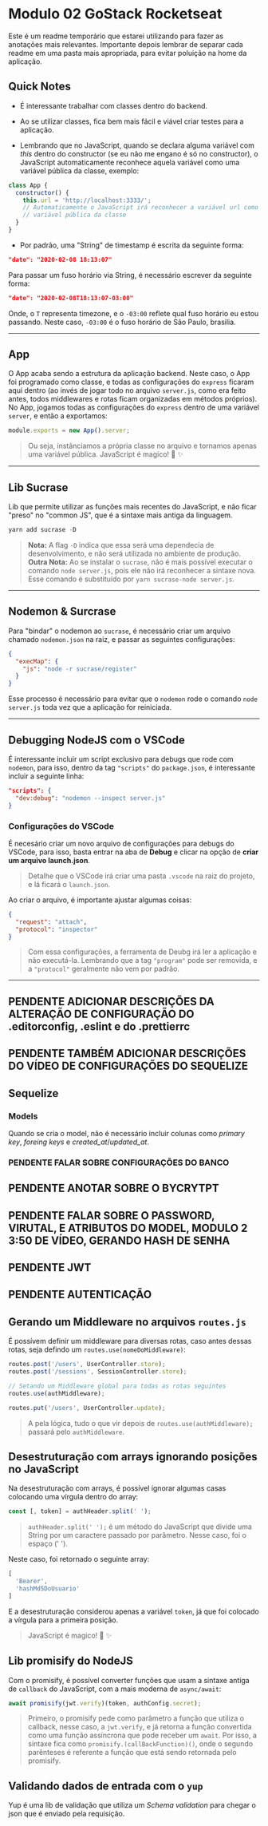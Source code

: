 # Modulo 02 GoStack Rocketseat

Este é um readme temporário que estarei utilizando para fazer as anotações mais relevantes. Importante depois lembrar de separar cada readme em uma pasta mais apropriada, para evitar poluição na home da aplicação.

## Quick Notes

- É interessante trabalhar com classes dentro do backend.

- Ao se utilizar classes, fica bem mais fácil e viável criar testes para a aplicação.

- Lembrando que no JavaScript, quando se declara alguma variável com _this_ dentro do constructor (se eu não me engano é só no constructor), o JavaScript automaticamente reconhece aquela variável como uma variável pública da classe, exemplo:

```javascript
class App {
  constructor() {
    this.url = 'http://localhost:3333/';
    // Automaticamente o JavaScript irá reconhecer a variável url como uma
    // variável pública da classe
  }
}
```

- Por padrão, uma "String" de timestamp é escrita da seguinte forma:

```json
"date": "2020-02-08 18:13:07"
```

Para passar um fuso horário via String, é necessário escrever da seguinte forma:

```json
"date": "2020-02-08T18:13:07-03:00"
```

Onde, o `T` representa timezone, e o `-03:00` reflete qual fuso horário eu estou passando. Neste caso, `-03:00` é o fuso horário de São Paulo, brasilia.

---

## App

O App acaba sendo a estrutura da aplicação backend.
Neste caso, o App foi programado como classe, e todas as configurações do `express` ficaram aqui dentro (ao invés de jogar todo no arquivo `server.js`, como era feito antes, todos middlewares e rotas ficam organizadas em métodos próprios).
No App, jogamos todas as configurações do `express` dentro de uma variável `server`, e então a exportamos:

```javascript
module.exports = new App().server;
```

> Ou seja, instânciamos a própria classe no arquivo e tornamos apenas uma variável pública. JavaScript é magico! 🎩 ✨

---

## Lib Sucrase

Lib que permite utilizar as funções mais recentes do JavaScript, e não ficar "preso" no "common JS", que é a sintaxe mais antiga da linguagem.

```javascript
yarn add sucrase -D
```

> **Nota:** A flag `-D` indica que essa será uma dependecia de desenvolvimento, e não será utilizada no ambiente de produção.
> **Outra Nota:** Ao se instalar o `sucrase`, não é mais possível executar o comando `node server.js`, pois ele não irá reconhecer a sintaxe nova. Esse comando é substituído por `yarn sucrase-node server.js`.

---

## Nodemon & Surcrase

Para "bindar" o nodemon ao `sucrase`, é necessário criar um arquivo chamado `nodemon.json` na raiz, e passar as seguintes configurações:

```json
{
  "execMap": {
    "js": "node -r sucrase/register"
  }
}
```

Esse processo é necessário para evitar que o `nodemon` rode o comando `node server.js` toda vez que a aplicação for reiniciada.

---

## Debugging NodeJS com o VSCode

É interessante incluir um script exclusivo para debugs que rode com `nodemon`, para isso, dentro da tag `"scripts"` do `package.json`, é interessante incluir a seguinte linha:

```json
"scripts": {
  "dev:debug": "nodemon --inspect server.js"
}
```

### Configurações do VSCode

É necesário criar um novo arquivo de configurações para debugs do VSCode, para isso, basta entrar na aba de **Debug** e clicar na opção de **criar um arquivo launch.json**.

> Detalhe que o VSCode irá criar uma pasta `.vscode` na raiz do projeto, e lá ficará o `launch.json`.

Ao criar o arquivo, é importante ajustar algumas coisas:

```json
{
  "request": "attach",
  "protocol": "inspector"
}
```

> Com essa configurações, a ferramenta de Deubg irá ler a aplicação e não executá-la. Lembrando que a tag `"program"` pode ser removida, e a `"protocol"` geralmente não vem por padrão.

---

## PENDENTE ADICIONAR DESCRIÇÕES DA ALTERAÇÃO DE CONFIGURAÇÃO DO .editorconfig, .eslint e do .prettierrc

## PENDENTE TAMBÉM ADICIONAR DESCRIÇÕES DO VÍDEO DE CONFIGURAÇÕES DO SEQUELIZE

## Sequelize

### Models

Quando se cria o model, não é necessário incluir colunas como *primary key*, *foreing keys* e *created_at*/*updated_at*.

### PENDENTE FALAR SOBRE CONFIGURAÇÕES DO BANCO

## PENDENTE ANOTAR SOBRE O BYCRYTPT

## PENDENTE FALAR SOBRE O PASSWORD, VIRUTAL, E ATRIBUTOS DO MODEL, MODULO 2 3:50 DE VÍDEO, GERANDO HASH DE SENHA

## PENDENTE JWT

## PENDENTE AUTENTICAÇÃO

## Gerando um Middleware no arquivos `routes.js`

É possívem definir um middleware para diversas rotas, caso antes dessas rotas, seja defindo um `routes.use(nomeDoMiddleware)`:

```javascript
routes.post('/users', UserController.store);
routes.post('/sessions', SessionController.store);

// Setando um Middleware global para todas as rotas seguintes
routes.use(authMiddleware);

routes.put('/users', UserController.update);
```

> A pela lógica, tudo o que vir depois de `routes.use(authMiddleware);` passará pelo `authMiddleware`.

## Desestruturação com arrays ignorando posições no JavaScript

Na desestruturação com arrays, é possível ignorar algumas casas colocando uma vírgula dentro do array:

```javascript
const [, token] = authHeader.split(' ');
```

> `authHeader.split(' ');` é um método do JavaScript que divide uma String por um caractere passado por parâmetro. Nesse caso, foi o espaço (' ').

Neste caso, foi retornado o seguinte array:

```javascript
[
  'Bearer',
  'hashMd5DoUsuario'
]
```

E a desestruturação considerou apenas a variável `token`, já que foi colocado a vírgula para a primeira posição.

> JavaScript é magico! 🎩 ✨

## Lib promisify do NodeJS

Com o promisify, é possível converter funções que usam a sintaxe antiga de `callback` do JavaScript, com a mais moderna de `async/await`:

```javascript
await promisify(jwt.verify)(token, authConfig.secret);
```

> Primeiro, o promisify pede como parâmetro a função que utiliza o callback, nesse caso, a `jwt.verify`, e já retorna a função convertida como uma função assíncrona que pode receber um `await`. Por isso, a sintaxe fica como `promisify.(callBackFunction)()`, onde o segundo parênteses é referente a função que está sendo retornada pelo promisify.

## Validando dados de entrada com o `yup`

Yup é uma lib de validação que utiliza um *Schema validation* para chegar o json que é enviado pela requisição.
